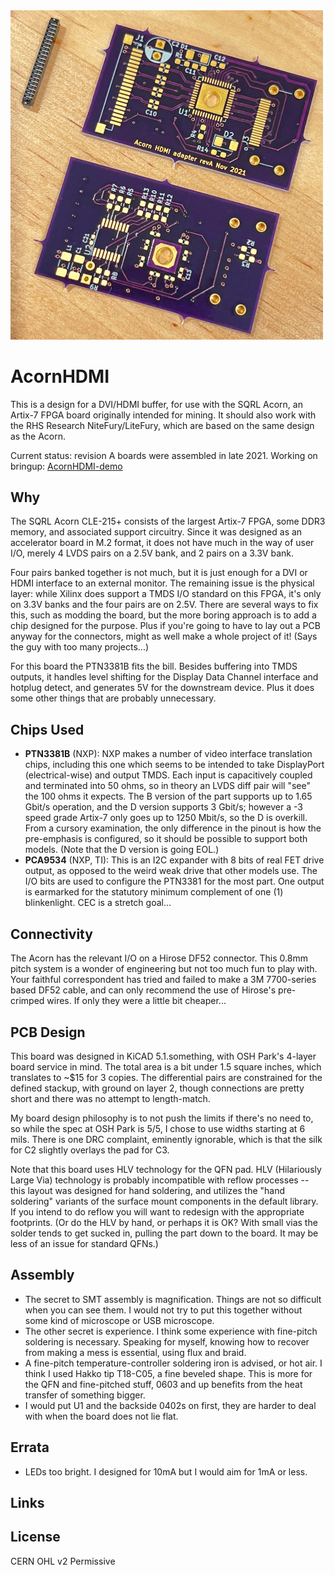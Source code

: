 <img src="boards.jpg" width=500>

# AcornHDMI
This is a design for a DVI/HDMI buffer, for use with the SQRL Acorn, an Artix-7 FPGA board originally intended for mining. It should also work with the RHS Research NiteFury/LiteFury, which are based on the same design as the Acorn.

Current status: revision A boards were assembled in late 2021. Working on bringup: [AcornHDMI-demo](https://github.com/mng2/AcornHDMI-demo)

## Why
The SQRL Acorn CLE-215+ consists of the largest Artix-7 FPGA, some DDR3 memory, and associated support circuitry. Since it was designed as an accelerator board in M.2 format, it does not have much in the way of user I/O, merely 4 LVDS pairs on a 2.5V bank, and 2 pairs on a 3.3V bank.

Four pairs banked together is not much, but it is just enough for a DVI or HDMI interface to an external monitor. The remaining issue is the physical layer: while Xilinx does support a TMDS I/O standard on this FPGA, it's only on 3.3V banks and the four pairs are on 2.5V. There are several ways to fix this, such as modding the board, but the more boring approach is to add a chip designed for the purpose. Plus if you're going to have to lay out a PCB anyway for the connectors, might as well make a whole project of it! (Says the guy with too many projects...)

For this board the PTN3381B fits the bill. Besides buffering into TMDS outputs, it handles level shifting for the Display Data Channel interface and hotplug detect, and generates 5V for the downstream device. Plus it does some other things that are probably unnecessary.

## Chips Used
- **PTN3381B** (NXP): 
NXP makes a number of video interface translation chips, including this one which seems to be intended to take DisplayPort (electrical-wise) and output TMDS. Each input is capacitively coupled and terminated into 50 ohms, so in theory an LVDS diff pair will "see" the 100 ohms it expects. The B version of the part supports up to 1.65 Gbit/s operation, and the D version supports 3 Gbit/s; however a -3 speed grade Artix-7 only goes up to 1250 Mbit/s, so the D is overkill. From a cursory examination, the only difference in the pinout is how the pre-emphasis is configured, so it should be possible to support both models. (Note that the D version is going EOL.)
- **PCA9534** (NXP, TI): 
This is an I2C expander with 8 bits of real FET drive output, as opposed to the weird weak drive that other models use. The I/O bits are used to configure the PTN3381 for the most part. One output is earmarked for the statutory minimum complement of one (1) blinkenlight. CEC is a stretch goal...

## Connectivity
The Acorn has the relevant I/O on a Hirose DF52 connector. This 0.8mm pitch system is a wonder of engineering but not too much fun to play with. Your faithful correspondent has tried and failed to make a 3M 7700-series based DF52 cable, and can only recommend the use of Hirose's pre-crimped wires. If only they were a little bit cheaper...

## PCB Design
This board was designed in KiCAD 5.1.something, with OSH Park's 4-layer board service in mind. The total area is a bit under 1.5 square inches, which translates to ~$15 for 3 copies. The differential pairs are constrained for the defined stackup, with ground on layer 2, though connections are pretty short and there was no attempt to length-match.

My board design philosophy is to not push the limits if there's no need to, so while the spec at OSH Park is 5/5, I chose to use widths starting at 6 mils. There is one DRC complaint, eminently ignorable, which is that the silk for C2 slightly overlays the pad for C3.

Note that this board uses HLV technology for the QFN pad. HLV (Hilariously Large Via) technology is probably incompatible with reflow processes -- this layout was designed for hand soldering, and utilizes the "hand soldering" variants of the surface mount components in the default library. If you intend to do reflow you will want to redesign with the appropriate footprints. (Or do the HLV by hand, or perhaps it is OK? With small vias the solder tends to get sucked in, pulling the part down to the board. It may be less of an issue for standard QFNs.)

## Assembly
* The secret to SMT assembly is magnification. Things are not so difficult when you can see them. I would not try to put this together without some kind of microscope or USB microscope.
* The other secret is experience. I think some experience with fine-pitch soldering is necessary. 
Speaking for myself, knowing how to recover from making a mess is essential, using flux and braid.
* A fine-pitch temperature-controller soldering iron is advised, or hot air. I think I used Hakko tip T18-C05, a fine beveled shape. This is more for the QFN and fine-pitched stuff, 0603 and up benefits from the heat transfer of something bigger.
* I would put U1 and the backside 0402s on first, they are harder to deal with when the board does not lie flat. 

## Errata
* LEDs too bright. I designed for 10mA but I would aim for 1mA or less.

## Links

## License
CERN OHL v2 Permissive
